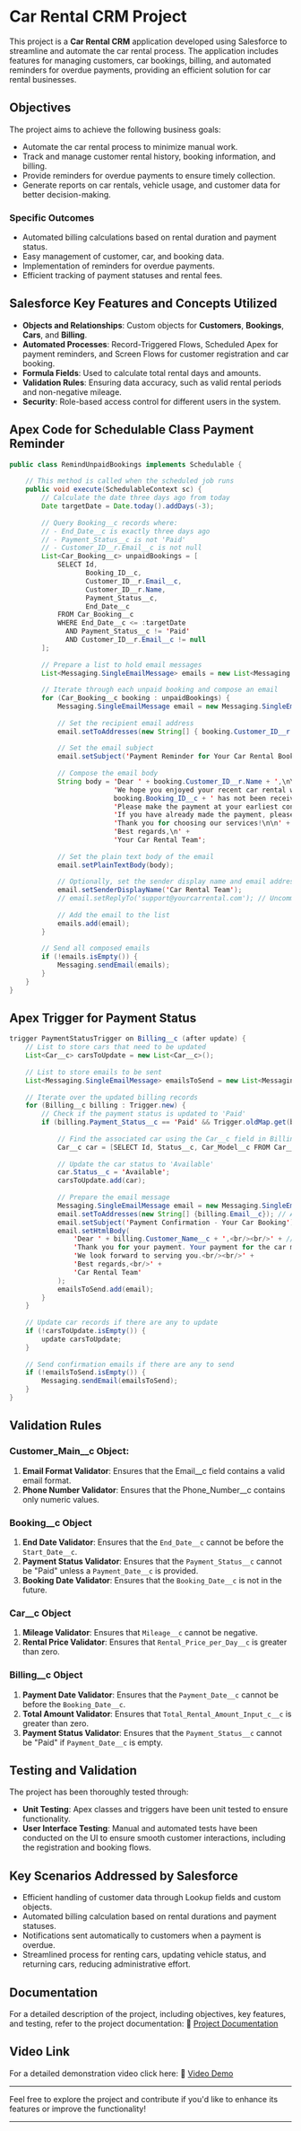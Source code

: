 # **Car Rental CRM Project**

This project is a **Car Rental CRM** application developed using Salesforce to streamline and automate the car rental process. The application includes features for managing customers, car bookings, billing, and automated reminders for overdue payments, providing an efficient solution for car rental businesses.

## **Objectives**

The project aims to achieve the following business goals:
- Automate the car rental process to minimize manual work.
- Track and manage customer rental history, booking information, and billing.
- Provide reminders for overdue payments to ensure timely collection.
- Generate reports on car rentals, vehicle usage, and customer data for better decision-making.

### **Specific Outcomes**
- Automated billing calculations based on rental duration and payment status.
- Easy management of customer, car, and booking data.
- Implementation of reminders for overdue payments.
- Efficient tracking of payment statuses and rental fees.

## **Salesforce Key Features and Concepts Utilized**

- **Objects and Relationships**: Custom objects for **Customers**, **Bookings**, **Cars**, and **Billing**.
- **Automated Processes**: Record-Triggered Flows, Scheduled Apex for payment reminders, and Screen Flows for customer registration and car booking.
- **Formula Fields**: Used to calculate total rental days and amounts.
- **Validation Rules**: Ensuring data accuracy, such as valid rental periods and non-negative mileage.
- **Security**: Role-based access control for different users in the system.

## **Apex Code for Schedulable Class Payment Reminder**
```java
public class RemindUnpaidBookings implements Schedulable {
    
    // This method is called when the scheduled job runs
    public void execute(SchedulableContext sc) {
        // Calculate the date three days ago from today
        Date targetDate = Date.today().addDays(-3);
        
        // Query Booking__c records where:
        // - End_Date__c is exactly three days ago
        // - Payment_Status__c is not 'Paid'
        // - Customer_ID__r.Email__c is not null
        List<Car_Booking__c> unpaidBookings = [
            SELECT Id, 
                   Booking_ID__c, 
                   Customer_ID__r.Email__c, 
                   Customer_ID__r.Name, 
                   Payment_Status__c, 
                   End_Date__c
            FROM Car_Booking__c
            WHERE End_Date__c <= :targetDate
              AND Payment_Status__c != 'Paid'
              AND Customer_ID__r.Email__c != null
        ];
        
        // Prepare a list to hold email messages
        List<Messaging.SingleEmailMessage> emails = new List<Messaging.SingleEmailMessage>();
        
        // Iterate through each unpaid booking and compose an email
        for (Car_Booking__c booking : unpaidBookings) {
            Messaging.SingleEmailMessage email = new Messaging.SingleEmailMessage();
            
            // Set the recipient email address
            email.setToAddresses(new String[] { booking.Customer_ID__r.Email__c });
            
            // Set the email subject
            email.setSubject('Payment Reminder for Your Car Rental Booking #' + booking.Booking_ID__c);
            
            // Compose the email body
            String body = 'Dear ' + booking.Customer_ID__r.Name + ',\n\n' +
                          'We hope you enjoyed your recent car rental with us. Our records indicate that the payment for your booking #' + 
                          booking.Booking_ID__c + ' has not been received yet.\n\n' +
                          'Please make the payment at your earliest convenience to avoid any late fees or penalties.\n\n' +
                          'If you have already made the payment, please disregard this email or contact our support team for assistance.\n\n' +
                          'Thank you for choosing our services!\n\n' +
                          'Best regards,\n' +
                          'Your Car Rental Team';
            
            // Set the plain text body of the email
            email.setPlainTextBody(body);
            
            // Optionally, set the sender display name and email address
            email.setSenderDisplayName('Car Rental Team');
            // email.setReplyTo('support@yourcarrental.com'); // Uncomment and set if needed
            
            // Add the email to the list
            emails.add(email);
        }
        
        // Send all composed emails
        if (!emails.isEmpty()) {
            Messaging.sendEmail(emails);
        }
    }
}
```

## **Apex Trigger for Payment Status**
```java
trigger PaymentStatusTrigger on Billing__c (after update) {
    // List to store cars that need to be updated
    List<Car__c> carsToUpdate = new List<Car__c>();
    
    // List to store emails to be sent
    List<Messaging.SingleEmailMessage> emailsToSend = new List<Messaging.SingleEmailMessage>();
    
    // Iterate over the updated billing records
    for (Billing__c billing : Trigger.new) {
        // Check if the payment status is updated to 'Paid'
        if (billing.Payment_Status__c == 'Paid' && Trigger.oldMap.get(billing.Id).Payment_Status__c != 'Paid') {
            
            // Find the associated car using the Car__c field in Billing__c
            Car__c car = [SELECT Id, Status__c, Car_Model__c FROM Car__c WHERE Id = :billing.Car__c LIMIT 1];
            
            // Update the car status to 'Available'
            car.Status__c = 'Available';
            carsToUpdate.add(car);
            
            // Prepare the email message
            Messaging.SingleEmailMessage email = new Messaging.SingleEmailMessage();
            email.setToAddresses(new String[] {billing.Email__c}); // Assuming Customer_Email__c stores the user's email address
            email.setSubject('Payment Confirmation - Your Car Booking');
            email.setHtmlBody(
                'Dear ' + billing.Customer_Name__c + ',<br/><br/>' + // Assuming Customer_Name__c holds the customer's name
                'Thank you for your payment. Your payment for the car model ' + car.Car_Model__c + ' is now done.<br/>' +
                'We look forward to serving you.<br/><br/>' +
                'Best regards,<br/>' +
                'Car Rental Team'
            );
            emailsToSend.add(email);
        }
    }
    
    // Update car records if there are any to update
    if (!carsToUpdate.isEmpty()) {
        update carsToUpdate;
    }
    
    // Send confirmation emails if there are any to send
    if (!emailsToSend.isEmpty()) {
        Messaging.sendEmail(emailsToSend);
    }
}
```

## **Validation Rules**

### **Customer_Main__c Object:**
1. **Email Format Validator**: Ensures that the Email__c field contains a valid email format.
2. **Phone Number Validator**: Ensures that the Phone_Number__c contains only numeric values.


### **Booking__c Object**
1. **End Date Validator**: Ensures that the `End_Date__c` cannot be before the `Start_Date__c`.
2. **Payment Status Validator**: Ensures that the `Payment_Status__c` cannot be "Paid" unless a `Payment_Date__c` is provided.
3. **Booking Date Validator**: Ensures that the `Booking_Date__c` is not in the future.

### **Car__c Object**
1. **Mileage Validator**: Ensures that `Mileage__c` cannot be negative.
2. **Rental Price Validator**: Ensures that `Rental_Price_per_Day__c` is greater than zero.

### **Billing__c Object**
1. **Payment Date Validator**: Ensures that the `Payment_Date__c` cannot be before the `Booking_Date__c`.
2. **Total Amount Validator**: Ensures that `Total_Rental_Amount_Input_c__c` is greater than zero.
3. **Payment Status Validator**: Ensures that the `Payment_Status__c` cannot be "Paid" if `Payment_Date__c` is empty.

## **Testing and Validation**

The project has been thoroughly tested through:
- **Unit Testing**: Apex classes and triggers have been unit tested to ensure functionality.
- **User Interface Testing**: Manual and automated tests have been conducted on the UI to ensure smooth customer interactions, including the registration and booking flows.

## **Key Scenarios Addressed by Salesforce**

- Efficient handling of customer data through Lookup fields and custom objects.
- Automated billing calculation based on rental durations and payment statuses.
- Notifications sent automatically to customers when a payment is overdue.
- Streamlined process for renting cars, updating vehicle status, and returning cars, reducing administrative effort.

## **Documentation**

For a detailed description of the project, including objectives, key features, and testing, refer to the project documentation:
📝 [Project Documentation](https://docs.google.com/document/d/1F0exULvFkEXaO_ToIt6DtzpvKvlao0Ilu27NgbbxRzk/edit?usp=sharing)

## **Video Link**
For a detailed demonstration video click here: 🎥 [Video Demo](https://drive.google.com/file/d/1OERC1AkxQZA68Wwx7L8YcdI3GKTH4C52/view?usp=sharing)

---

Feel free to explore the project and contribute if you'd like to enhance its features or improve the functionality!

---
